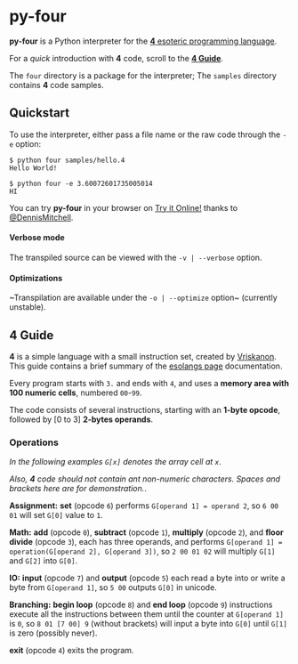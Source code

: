 # py-four

**py-four** is a Python interpreter for the [**4** esoteric programming language](http://esolangs.org/wiki/4).

For a *quick* introduction with **4** code, scroll to the [**4 Guide**](https://github.com/urielieli/py-four/#4-guide).

The `four` directory is a package for the interpreter; The `samples` directory contains **4** code samples.

## Quickstart

To use the interpreter, either pass a file name or the raw code through the `-e` option:

```
$ python four samples/hello.4
Hello World!

$ python four -e 3.60072601735005014
HI
```

You can try **py-four** in your browser on [Try it Online!](https://tio.run/##HYuJCcBAEAI7CrP/pf/CNl5EZBTM3XgasMaIxk0R4U2GqDKbHtU5A4fB4RXo4gI3yVFwXXTxlvFbtYoo5rL5HTlF5u4H) thanks to [@DennisMitchell](https://github.com/DennisMitchell/).

#### Verbose mode

The transpiled source can be viewed with the `-v | --verbose` option.

#### Optimizations

~Transpilation are available under the `-o | --optimize` option~ (currently unstable).

## 4 Guide

**4** is a simple language with a small instruction set, created by [Vriskanon](https://esolangs.org/wiki/User:Vriskanon).
This guide contains a brief summary of the [esolangs page](http://esolangs.org/wiki/4) documentation.

Every program starts with `3.` and ends with `4`, and uses a **memory area with 100 numeric cells**, numbered `00`-`99`.

The code consists of several instructions, starting with an **1-byte opcode**, followed by [0 to 3] **2-bytes operands**.

### Operations

*In the following examples `G[x]` denotes the array cell at `x`*.

*Also, **4** code should not contain ant non-numeric characters. Spaces and brackets here are for demonstration.*.

**Assignment:** **set** (opcode `6`) performs `G[operand 1] = operand 2`, so `6 00 01` will set `G[0]` value to `1`.

**Math:** **add** (opcode `0`), **subtract** (opcode `1`), **multiply** (opcode `2`), and **floor divide** (opcode `3`), each has three operands, and performs `G[operand 1] = operation(G[operand 2], G[operand 3])`, so `2 00 01 02` will multiply `G[1]` and `G[2]` into `G[0]`.

**IO:** **input** (opcode `7`) and **output** (opcode `5`) each read a byte into or write a byte from `G[operand 1]`, so `5 00` outputs `G[0]` in unicode.

**Branching:** **begin loop** (opcode `8`) and **end loop** (opcode `9`) instructions execute all the instructions between them until the counter at `G[operand 1]` is `0`,
so `8 01 [7 00] 9` (without brackets) will input a byte into `G[0]` until `G[1]` is zero (possibly never).

**exit** (opcode `4`) exits the program.
